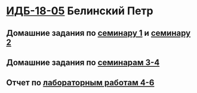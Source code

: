 #  [ИДБ-18-05](https://github.com/stankin/design-part-1/wiki/list-idb-18-05) Белинский Петр

## Домашние задания по [семинару 1](https://github.com/stankin/design-part-1/wiki/sem1) и [семинару 2](https://github.com/stankin/design-part-1/wiki/sem2)

## Домашние задания по [семинарам 3-4](https://github.com/ARaskolnikoff/ARaskolnikoff.github.io/wiki/Деловая-игра)

## Отчет по [лабораторным работам 4-6](https://github.com/ARaskolnikoff/ARaskolnikoff.github.io/wiki/Лабораторные-работы-4,-5-и-6)
